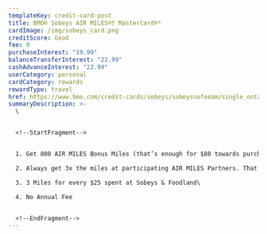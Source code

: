 ```yaml
---
templateKey: credit-card-post
title: BMO® Sobeys AIR MILES®† MasterCard®*
cardImage: /img/sobeys_card.png
creditScore: Good
fee: 0
purchaseInterest: "19.99"
balanceTransferInterest: "22.99"
cashAdvanceInterest: "22.99"
userCategory: personal
cardCategory: rewards
rewardType: travel
href: https://www.bmo.com/credit-cards/sobeys/sobeysnofeeam/single_ontario.html
summaryDescription: >-
  \


  <!--StartFragment-->


  1. Get 800 AIR MILES Bonus Miles (that’s enough for $80 towards purchases with AIR MILES Cash) when you spend $1,000 in the first 3 months\

  2. Always get 3x the miles at participating AIR MILES Partners. That’s 3 Miles for every $25 you spend using your BMO Sobeys AIR MILES Mastercard\

  3. 3 Miles for every $25 spent at Sobeys & Foodland\

  4. No Annual Fee


  <!--EndFragment-->
---
```

